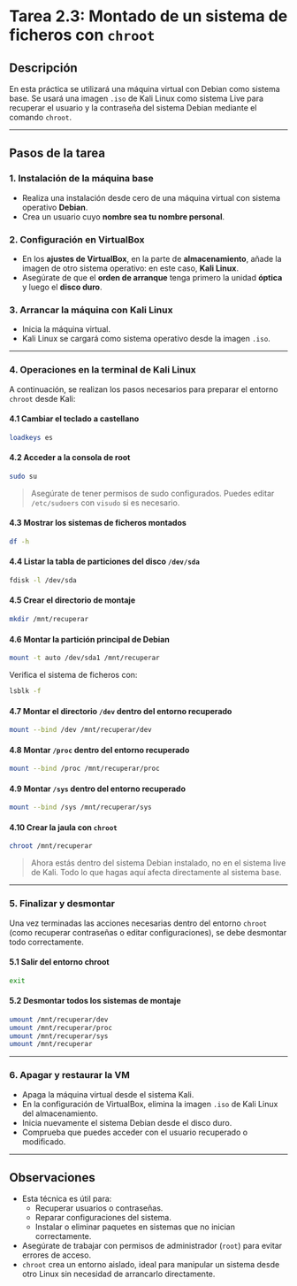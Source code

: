 # Tarea 2.3: Montado de un sistema de ficheros con `chroot`

## Descripción

En esta práctica se utilizará una máquina virtual con Debian como sistema base. Se usará una imagen `.iso` de Kali Linux como sistema Live para recuperar el usuario y la contraseña del sistema Debian mediante el comando `chroot`.

---

## Pasos de la tarea

### 1. Instalación de la máquina base

- Realiza una instalación desde cero de una máquina virtual con sistema operativo **Debian**.
- Crea un usuario cuyo **nombre sea tu nombre personal**.

### 2. Configuración en VirtualBox

- En los **ajustes de VirtualBox**, en la parte de **almacenamiento**, añade la imagen de otro sistema operativo: en este caso, **Kali Linux**.
- Asegúrate de que el **orden de arranque** tenga primero la unidad **óptica** y luego el **disco duro**.

### 3. Arrancar la máquina con Kali Linux

- Inicia la máquina virtual.
- Kali Linux se cargará como sistema operativo desde la imagen `.iso`.

---

### 4. Operaciones en la terminal de Kali Linux

A continuación, se realizan los pasos necesarios para preparar el entorno `chroot` desde Kali:

#### 4.1 Cambiar el teclado a castellano

```bash
loadkeys es
```

#### 4.2 Acceder a la consola de root

```bash
sudo su
```

> Asegúrate de tener permisos de sudo configurados. Puedes editar `/etc/sudoers` con `visudo` si es necesario.

#### 4.3 Mostrar los sistemas de ficheros montados

```bash
df -h
```

#### 4.4 Listar la tabla de particiones del disco `/dev/sda`

```bash
fdisk -l /dev/sda
```

#### 4.5 Crear el directorio de montaje

```bash
mkdir /mnt/recuperar
```

#### 4.6 Montar la partición principal de Debian

```bash
mount -t auto /dev/sda1 /mnt/recuperar
```

Verifica el sistema de ficheros con:

```bash
lsblk -f
```

#### 4.7 Montar el directorio `/dev` dentro del entorno recuperado

```bash
mount --bind /dev /mnt/recuperar/dev
```

#### 4.8 Montar `/proc` dentro del entorno recuperado

```bash
mount --bind /proc /mnt/recuperar/proc
```

#### 4.9 Montar `/sys` dentro del entorno recuperado

```bash
mount --bind /sys /mnt/recuperar/sys
```

#### 4.10 Crear la jaula con `chroot`

```bash
chroot /mnt/recuperar
```

> Ahora estás dentro del sistema Debian instalado, no en el sistema live de Kali. Todo lo que hagas aquí afecta directamente al sistema base.

---

### 5. Finalizar y desmontar

Una vez terminadas las acciones necesarias dentro del entorno `chroot` (como recuperar contraseñas o editar configuraciones), se debe desmontar todo correctamente.

#### 5.1 Salir del entorno chroot

```bash
exit
```

#### 5.2 Desmontar todos los sistemas de montaje

```bash
umount /mnt/recuperar/dev
umount /mnt/recuperar/proc
umount /mnt/recuperar/sys
umount /mnt/recuperar
```

---

### 6. Apagar y restaurar la VM

- Apaga la máquina virtual desde el sistema Kali.
- En la configuración de VirtualBox, elimina la imagen `.iso` de Kali Linux del almacenamiento.
- Inicia nuevamente el sistema Debian desde el disco duro.
- Comprueba que puedes acceder con el usuario recuperado o modificado.

---

## Observaciones

- Esta técnica es útil para:
  - Recuperar usuarios o contraseñas.
  - Reparar configuraciones del sistema.
  - Instalar o eliminar paquetes en sistemas que no inician correctamente.
- Asegúrate de trabajar con permisos de administrador (`root`) para evitar errores de acceso.
- `chroot` crea un entorno aislado, ideal para manipular un sistema desde otro Linux sin necesidad de arrancarlo directamente.
